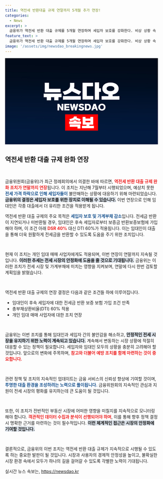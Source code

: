 ```yaml
---
title: 역전세 반환대출 규제 연말까지 5개월 추가 연장!
categories:
  - News
excerpt: >
  금융위가 역전세 반환 대출 규제를 5개월 연장하며 세입자 보호를 강화한다. 비상 상황 속  전세금 반환 지원을 통한 안정을 도모하고, 임대인도 혜택을 받게 된다. 지금 바로 자세히 확인하세요!
feature_text: >
  금융위가 역전세 반환 대출 규제를 5개월 연장하며 세입자 보호를 강화한다. 비상 상황 속  전세금 반환 지원을 통한 안정을 도모하고, 임대인도 혜택을 받게 된다. 지금 바로 자세히 확인하세요!
image: '/assets/img/newsdao_breakingnews.jpg'
---
```


<p><img src="/assets/img/newsdao_breakingnews.jpg" alt="koreaapp 속보" /></p>

<h2 data-ke-size="size26">역전세 반환 대출 규제 완화 연장</h2>

<p data-ke-size="size16">&nbsp;</p>

<p>금융위원회(금융위)가 최근 정례회의에서 의결한 바에 따르면, <b><span style="color: #ee2323;">역전세 반환 대출 규제 완화 조치가 연말까지 연장</span></b>됩니다. 이 조치는 지난해 7월부터 시행되었으며, 예상치 못한 <b><span style="color: #1a5490;">전세 가격 하락으로 인해 세입자들이</span></b> 불안해하는 상황에 대응하기 위해 마련되었습니다. <b><span style="background-color: #21538527;">금융위의 결정은 세입자 보호를 위한 장치로 이해될 수 있습니다.</span></b> 이번 연장으로 인해 임대인은 각종 대출에서 더 유리한 조건을 적용받게 됩니다.</p>

<p>역전세 반환 대출 규제의 주요 목적은 <b><span style="color: #1a5490;">세입자 보호 및 가계부채 감소</span></b>입니다. 전세금 반환이 지연되거나 미반환될 경우, 임대인은 후속 세입자로부터 보증금 반환보증보험에 가입해야 하며, 이 조건 아래 <b><span style="color: #ee2323;">DSR 40%</span></b> 대신 DTI 60%가 적용됩니다. 이는 임대인이 대출을 통해 더욱 원활하게 전세금을 반환할 수 있도록 도움을 주기 위한 조치입니다. </p>

<p data-ke-size="size16">&nbsp;</p>

<p>현재 이 조치는 개인 임대 매매 사업자에게도 적용되며, 이번 연장이 연말까지 지속될 것입니다. <b><span style="background-color: #21538527;">이러한 추세는 전세 시장의 안정화에 도움을 줄 것으로 기대됩니다.</span></b> 금융위는 이러한 조치가 전세 시장 및 가계부채에 미치는 영향을 지켜보며, 연말에 다시 한번 검토할 계획임을 밝혔습니다.</p>

<p data-ke-size="size16">&nbsp;</p>

<p>역전세 반환 대출 규제의 연장 결정은 다음과 같은 조건들 하에 이루어집니다. </p>

<ul>
<li>임대인이 후속 세입자에 대한 전세금 반환 보증 보험 가입 조건 만족</li>
<li>총부채상환비율(DTI) 60% 적용</li>
<li>개인 임대 매매 사업자에 대한 조치 연장</li>
</ul>

<p data-ke-size="size16">&nbsp;</p>

<p>금융위는 이번 조치를 통해 임대인과 세입자 간의 불안감을 해소하고, <b><span style="background-color: #21538527;">안정적인 전세 시장을 유지하기 위한 노력이 계속되고 있습니다.</span></b> 계속해서 변동하는 시장 상황에 적절히 대응할 수 있는 정책이 필요합니다. 세입자와 임대인 모두의 상황을 충분히 고려해야 할 것입니다. 앞으로의 변화에 주목하며, <b><span style="color: #ee2323;">참고와 더불어 예방 조치를 함께 마련하는 것이 중요합니다.</span></b> </p>

<p data-ke-size="size16">&nbsp;</p>

<p>관련 정책 및 조치의 지속적인 업데이트는 금융 서비스의 신뢰성 향상에 기여할 것이며, <b><span style="color: #1a5490;">투명한 대출 환경을 조성하려는 노력으로 풀이됩니다.</span></b> 금융위원회의 지속적인 관심과 지원이 전세 시장의 평화를 유지하는데 큰 도움이 될 것입니다. </p>

<p data-ke-size="size16">&nbsp;</p>

<p>또한, 이 조치가 전반적인 부동산 시장에 어떠한 영향을 미칠지를 지속적으로 모니터링 해야 합니다. <b><span style="color: #ee2323;">객관적인 데이터 수집과 분석이 선행되어야 하며</span></b>, 이를 통해 향후 정책 결정 시 명확한 근거를 마련하는 것이 필수적입니다. <b><span style="background-color: #21538527;">이런 체계적인 접근은 시장의 안정화에 기여할 것입니다.</span></b> </p>

<p data-ke-size="size16">&nbsp;</p>

<p>결론적으로, 금융위의 이번 조치는 역전세 반환 대출 규제가 지속적으로 시행될 수 있도록 하는 중요한 발판이 될 것입니다. 시장과 사용자의 경제적 안정성을 높이고, 불확실한 시장 환경 속에서 모두가 하나의 길을 걸어갈 수 있도록 각별한 노력이 기대됩니다.</p>
실시간 뉴스 속보는, <a href="https://newsdao.kr" rel="dofollow">https://newsdao.kr</a>


